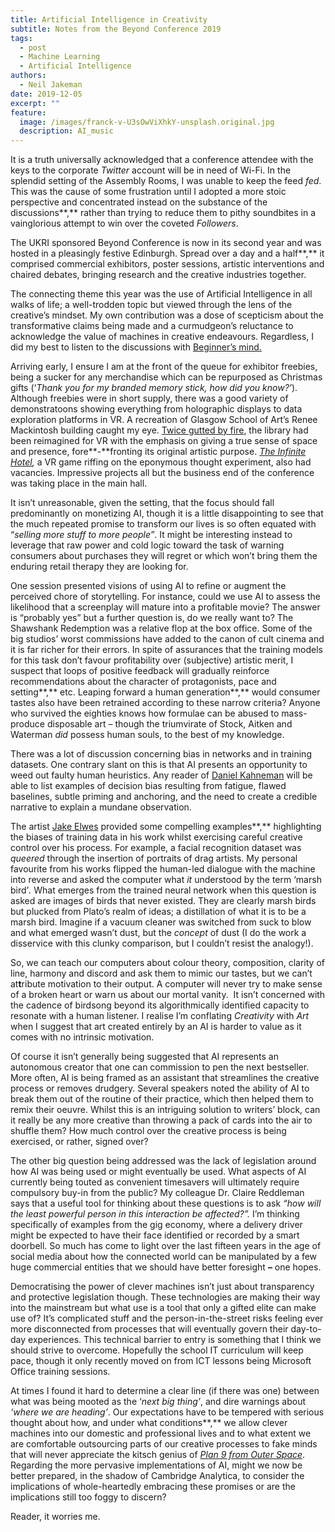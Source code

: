 ```yaml
---
title: Artificial Intelligence in Creativity
subtitle: Notes from the Beyond Conference 2019
tags:
  - post
  - Machine Learning
  - Artificial Intelligence
authors:
  - Neil Jakeman
date: 2019-12-05
excerpt: ""
feature:
  image: /images/franck-v-U3sOwViXhkY-unsplash.original.jpg
  description: AI_music
---
```


It is a truth universally acknowledged that a conference attendee with the keys to the corporate _Twitter_ account will be in need of Wi-Fi. In the splendid setting of the Assembly Rooms, I was unable to keep the feed _fed_. This was the cause of some frustration until I adopted a more stoic perspective and concentrated instead on the substance of the discussions**,** rather than trying to reduce them to pithy soundbites in a vainglorious attempt to win over the coveted _Followers_.

The UKRI sponsored Beyond Conference is now in its second year and was hosted in a pleasingly festive Edinburgh. Spread over a day and a half**,** it comprised commercial exhibitors, poster sessions, artistic interventions and chaired debates, bringing research and the creative industries together.

The connecting theme this year was the use of Artificial Intelligence in all walks of life; a well-trodden topic but viewed through the lens of the creative’s mindset. My own contribution was a dose of scepticism about the transformative claims being made and a curmudgeon’s reluctance to acknowledge the value of machines in creative endeavours. Regardless, I did my best to listen to the discussions with [Beginner’s mind.](https://en.wikipedia.org/wiki/Shoshin)

Arriving early, I ensure I am at the front of the queue for exhibitor freebies, being a sucker for any merchandise which can be repurposed as Christmas gifts (‘_Thank you for my branded memory stick, how did you know?’_). Although freebies were in short supply, there was a good variety of demonstratoons showing everything from holographic displays to data exploration platforms in VR. A recreation of Glasgow School of Art’s Renee Mackintosh building caught my eye. [Twice gutted by fire](https://www.bbc.co.uk/news/uk-scotland-glasgow-west-44504659), the library had been reimagined for VR with the emphasis on giving a true sense of space and presence, fore**\-**fronting its original artistic purpose. [_The Infinite Hotel_](http://www.creativeeuropeuk.eu/funded-projects/infinite-hotel)_,_ a VR game riffing on the eponymous thought experiment, also had vacancies. Impressive projects all but the business end of the conference was taking place in the main hall.

It isn’t unreasonable, given the setting, that the focus should fall predominantly on monetizing AI, though it is a little disappointing to see that the much repeated promise to transform our lives is so often equated with “_selling more stuff to more people”_. It might be interesting instead to leverage that raw power and cold logic toward the task of warning consumers about purchases they will regret or which won’t bring them the enduring retail therapy they are looking for.

One session presented visions of using AI to refine or augment the perceived chore of storytelling. For instance, could we use AI to assess the likelihood that a screenplay will mature into a profitable movie? The answer is “probably yes” but a further question is, do we really want to? The Shawshank Redemption was a relative flop at the box office. Some of the big studios’ worst commissions have added to the canon of cult cinema and it is far richer for their errors. In spite of assurances that the training models for this task don’t favour profitability over (subjective) artistic merit, I suspect that loops of positive feedback will gradually reinforce recommendations about the character of protagonists, pace and setting**,** etc. Leaping forward a human generation**,** would consumer tastes also have been retrained according to these narrow criteria? Anyone who survived the eighties knows how formulae can be abused to mass-produce disposable art – though the triumvirate of Stock, Aitken and Waterman _did_ possess human souls, to the best of my knowledge.

There was a lot of discussion concerning bias in networks and in training datasets. One contrary slant on this is that AI presents an opportunity to weed out faulty human heuristics. Any reader of [Daniel Kahneman](https://en.wikipedia.org/wiki/Thinking,_Fast_and_Slow) will be able to list examples of decision bias resulting from fatigue, flawed baselines, subtle priming and anchoring, and the need to create a credible narrative to explain a mundane observation.

The artist [Jake Elwes](https://www.jakeelwes.com/) provided some compelling examples**,** highlighting the biases of training data in his work whilst exercising careful creative control over his process. For example, a facial recognition dataset was _queered_ through the insertion of portraits of drag artists. My personal favourite from his works flipped the human-led dialogue with the machine into reverse and asked the computer what _it_ understood by the term ‘marsh bird’_._ What emerges from the trained neural network when this question is asked are images of birds that never existed. They are clearly marsh birds but plucked from Plato’s realm of ideas; a distillation of what it is to be a marsh bird. Imagine if a vacuum cleaner was switched from suck to blow and what emerged wasn’t dust, but the _concept_ of dust (I do the work a disservice with this clunky comparison, but I couldn’t resist the analogy!).

So, we can teach our computers about colour theory, composition, clarity of line, harmony and discord and ask them to mimic our tastes, but we can’t at**t**ribute motivation to their output. A computer will never try to make sense of a broken heart or warn us about our mortal vanity.  It isn’t concerned with the cadence of birdsong beyond its algorithmically identified capacity to resonate with a human listener. I realise I’m conflating _Creativity_ with _Art_ when I suggest that art created entirely by an AI is harder to value as it comes with no intrinsic motivation.

Of course it isn’t generally being suggested that AI represents an autonomous creator that one can commission to pen the next bestseller. More often, AI is being framed as an assistant that streamlines the creative process or removes drudgery. Several speakers noted the ability of AI to break them out of the routine of their practice, which then helped them to remix their oeuvre. Whilst this is an intriguing solution to writers’ block, can it really be any more creative than throwing a pack of cards into the air to shuffle them? How much control over the creative process is being exercised, or rather, signed over?

The other big question being addressed was the lack of legislation around how AI was being used or might eventually be used. What aspects of AI currently being touted as convenient timesavers will ultimately require compulsory buy-in from the public? My colleague Dr. Claire Reddleman says that a useful tool for thinking about these questions is to ask _“how will the least powerful person in this interaction be affected?”._ I’m thinking specifically of examples from the gig economy, where a delivery driver might be expected to have their face identified or recorded by a smart doorbell. So much has come to light over the last fifteen years in the age of social media about how the connected world can be manipulated by a few huge commercial entities that we should have better foresight **–** one hopes.

Democratising the power of clever machines isn’t just about transparency and protective legislation though. These technologies are making their way into the mainstream but what use is a tool that only a gifted elite can make use of? It’s complicated stuff and the person-in-the-street risks feeling ever more disconnected from processes that will eventually govern their day-to-day experiences. This technical barrier to entry is something that I think we should strive to overcome. Hopefully the school IT curriculum will keep pace, though it only recently moved on from ICT lessons being Microsoft Office training sessions.

At times I found it hard to determine a clear line (if there was one) between what was being mooted as the ‘_next big thing’_, and dire warnings about _‘where we are heading’_. Our expectations have to be tempered with serious thought about how, and under what conditions**,** we allow clever machines into our domestic and professional lives and to what extent we are comfortable outsourcing parts of our creative processes to fake minds that will never appreciate the kitsch genius of [_Plan 9 from Outer Space_](https://en.wikipedia.org/wiki/Plan_9_from_Outer_Space). Regarding the more pervasive implementations of AI, might we now be better prepared, in the shadow of Cambridge Analytica, to consider the implications of whole-heartedly embracing these promises or are the implications still too foggy to discern?

Reader, it worries me.
